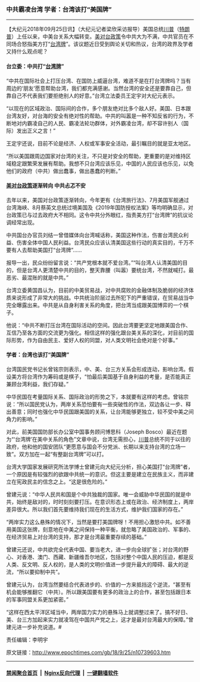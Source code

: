### 中共霸凌台湾 学者：台湾该打“美国牌”
------------------------

<p>【大纪元2018年09月25日讯】（大纪元记者梁欣采访报导）美国总统<a href="http://www.epochtimes.com/gb/tag/%E5%B7%9D%E6%99%AE.html">川普</a>（<a href="http://www.epochtimes.com/gb/tag/%E7%89%B9%E6%9C%97%E6%99%AE.html">特朗普</a>）上任以来，中美台关系大幅转变。<a href="http://www.epochtimes.com/gb/tag/%E7%BE%8E%E5%AF%B9%E5%8F%B0%E6%94%BF%E7%AD%96.html">美对台政策</a>令中共大为不满，中共官员在不同场合怒指美方打“<a href="http://www.epochtimes.com/gb/tag/%E5%8F%B0%E6%B9%BE%E7%89%8C.html">台湾牌</a>”。该议题近日受到舆论关切和热议，台湾的政界及学者又持什么观点呢？</p>
<h4>台立委：中共打“<a href="http://www.epochtimes.com/gb/tag/%E5%8F%B0%E6%B9%BE%E7%89%8C.html">台湾牌</a>”</h4>
<p>“中共在国际社会上打压台湾、在国防上威逼台湾，难道不是在打台湾牌吗？当有周边的‘朋友’愿意帮助台湾，我们都充满感谢。当然台湾的安全还是要靠自己，但靠自己不代表我们要拒绝别人的好意。”台湾立法委员王定宇对大纪元表示。</p>
<p>“以现在的区域政治、国际间的合作，多个朋友绝对比多个敌人好。美国、日本跟台湾友好，对台海的安全有绝对性的帮助。中共的叫嚣是一种不知反省的行为，不断地对内霸凌自己的人民、霸凌法轮功群体，对外霸凌台湾，却不容许别人（国际）发出正义之言！”</p>
<p>王定宇还说，目前不论是经济、人权或军事安全活动，最引瞩目的就是亚太地区。</p>
<p>“所以美国跟周边国家对台湾的关注，不只是对安全的帮助，更重要的是对维持区域稳定跟繁荣发展有帮助。我想不只台湾应该乐见，中国的人民应该也乐见，以免他们的政府（中共）做出蠢事，做出愚蠢的判断。”</p>
<h4><a href="http://www.epochtimes.com/gb/tag/%E7%BE%8E%E5%AF%B9%E5%8F%B0%E6%94%BF%E7%AD%96.html">美对台政策</a>逐渐转向 中共忐忑不安</h4>
<p>去年以来，美国对台政策逐渐转向，今年更有《台湾旅行法》、7月美国军舰通过台湾海峡、8月蔡英文总统过境美国及《2019年国防授权法案》等均明确显示，对台政策已与过去政府大不相同。这令中共分外眼红，指责美方打“台湾牌”的抗议论调经常出现。</p>
<p>中共国台办官员刘结一曾借媒体向台湾喊话称，美国这种作法，伤害台湾民众利益、伤害全体中国人民利益。台湾民众应该认清美国这些行动的真实目的，千万不要有人去帮助美国打“台湾牌”……</p>
<p>报导一出，民众纷纷留言说：“共产党根本就不爱台湾。”“叫台湾人认清美国的目的，但是台湾人更清楚中共的目的，整天靠腰（叫嚣）要统台湾，不然就喊打。最恶劣、最混账的就是中共。”</p>
<p>台湾立委黄国昌认为，目前的中美贸易战，对中共腐败的金融体制及脆弱的经济体质来说形成了非常大的挑战。中共统治阶层过去所犯下的严重错误，在贸易战当中完全曝露出来。中共是从自身利害关系的角度，把台湾当成跟美国博弈的一个棋子。</p>
<p>他说：“中共不断打压台湾在国际活动的空间。因此台湾要更坚定地跟美国合作、互信乃至各方面的交流更为强化。相信这样的强化跟台美关系的深化，对目前的国际形势，作为自由民主、爱好人权的同盟，对人类文明社会绝对是个好事。”</p>
<h4>学者：台湾也该打“美国牌”</h4>
<p>台湾国民党书记长曾铭宗则表示，中、美、台三方关系会形成连动，影响台湾。假设美方将台湾作为筹码或是棋子，“怕最后美国基于自身利益的考量，是否能真正兼顾台湾利益，我们存疑。”</p>
<p>中华民国在考量国际关系、国际政治的形势之下，本就要有这样的考虑。曾铭宗说：“所以国民党认为，两岸关系恐怕要有一些突破性的作法，双边各让一步、释出善意；同时也强化中华民国跟美国的关系，让台湾能够更独立，较不受中美之间角力的影响。”</p>
<p>对此，前美国国防部长办公室中国事务顾问博思科（Joseph Bosco）最近在题为“‘台湾牌’在美中关系的角色”文章中说，台湾无需担心，<a href="http://www.epochtimes.com/gb/tag/%E5%B7%9D%E6%99%AE.html">川普</a>总统不同于以往的政府，他和他的国安团队“更愿意与国会不分党派、长期以来支持台湾的立场一致”。双方加在一起“有整副台湾牌”可以打。</p>
<p>台湾大学国家发展研究所法学博士曾建元向大纪元分析，担心美国打“台湾牌”者，一个原因是有较强烈的欲跟中共统一的意识。但这主要是建立在民族主义，而非建立在宪政民主的信念之上。“这是很危险的。”</p>
<p>曾建元说：“中华人民共和国是个中共独裁的国家。唯一会威胁中华民国的就是中共，始终是敌对的，时时刻刻要打压。在意识形态上或在政治、经济制度上，两岸差异很大。所以我们首先要维持我们现在的生活方式，维护我们国家的存在。”</p>
<p>“两岸实力这么悬殊的情况下，当然是要打美国牌呀！不用担心激怒中共。如不善用美国这张牌，刻意地在中美之间保持一种平衡，就忽略了美国政治的、军事的、在经济贸易上对台湾的支持，那才是台湾最重要存续的基础。”</p>
<p>曾建元还说，中共欲完全代表中国、要当老大，进一步向全球扩张；对台湾的野心、对香港、澳门、西藏、新疆维吾尔地区，包括对整个中国人民的压迫，都是反人类、反文明、反人权的，是人类的文明价值进一步提升最大的障碍、最大的逆流，“所以要抑制中共”。</p>
<p>曾建元认为，台湾当然要结合代表进步的、价值的一方来抵挡这个逆流，“甚至有机会能够推翻它（中共）。所以跟美国要有更多的政治上的合作，甚至包括跟日本的军事同盟关系更加紧密。”</p>
<p>“这样在西太平洋区域当中，两岸国力实力的悬殊马上就调整过来了。搞不好日、美、台三方加起来实力就凌驾在中国共产党之上，这才是最对台湾最大的保障。”曾建元进一步补充说道。#</p>
<p>责任编辑：李明宇</p>

原文链接：http://www.epochtimes.com/gb/18/9/25/n10739603.htm


------------------------
#### [禁闻聚合首页](https://github.com/gfw-breaker/banned-news/blob/master/README.md) &nbsp;|&nbsp; [Nginx反向代理](https://github.com/gfw-breaker/open-proxy/blob/master/README.md) &nbsp;|&nbsp; [一键翻墙软件](https://github.com/gfw-breaker/nogfw/blob/master/README.md)